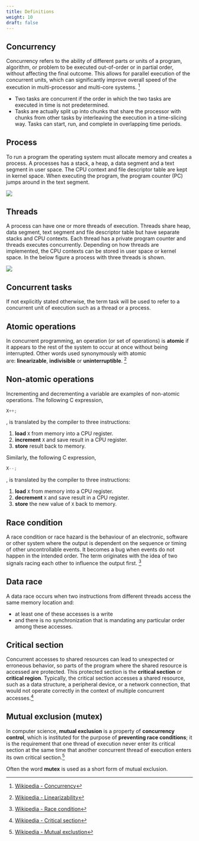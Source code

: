 ```yaml
---
title: Definitions
weight: 10
draft: false
---
```


## Concurrency 

Concurrency refers to the ability of different parts or units of a program,
algorithm, or problem to be executed out-of-order or in partial order, without
affecting the final outcome. This allows for parallel execution of the
concurrent units, which can significantly improve overall speed of the execution
in multi-processor and multi-core systems. [^wp-concurrency]

[^wp-concurrency]: [Wikipedia - Concurrency][wp-href-concurrency]

[wp-href-concurrency]: <https://en.wikipedia.org/wiki/Concurrency_(computer_science)> 

- Two tasks are concurrent if the order in which the two tasks are executed in
time is not predetermined. 
- Tasks are actually split up into chunks that share the processor with chunks
from other tasks by interleaving the execution in a time-slicing way. Tasks can
start, run, and complete in overlapping time periods.

## Process

To run a program the operating system must allocate memory and creates a
process. A processes has a stack, a heap, a data segment and a text segment in user
space. The CPU context and file descriptor table are kept in kernel space. When
executing the program, the program counter (PC) jumps around in the text
segment.  


![](/v1/images/threads-and-synchronization/process.png)


## Threads

A process can have one or more threads of execution. Threads share heap, data
segment, text segment and file descriptor table but have separate stacks and
CPU contexts. Each thread has a private program counter and threads executes
concurrently. Depending on how threads are implemented, the CPU contexts can be
stored in user space or kernel space. In the below figure a process with three
threads is shown.

![](/v1/images/threads-and-synchronization/process-with-three-threads.png)

## Concurrent tasks

If not explicitly stated otherwise, the term task will be used to refer to a
concurrent unit of execution such as a thread or a process. 

## Atomic operations

In concurrent programming, an operation (or set of operations) is **atomic** if
it appears to the rest of the system to occur at once without being interrupted.
Other words used synonymously with atomic
are: **linearizable**, **indivisible** or **uninterruptible**.
[^wp-linearizability]

[^wp-linearizability]: [Wikipedia - Linearizability](https://en.wikipedia.org/wiki/Linearizability)

## Non-atomic operations

Incrementing and decrementing a variable are examples of non-atomic operations.
The following C expression, 

``` C
X++;
```
, is translated by the compiler to three instructions: 

1. **load** `X` from memory into a CPU register.
2. **increment** `X` and save result in a CPU register.
3. **store** result back to memory.

Similarly, the following C expression,

``` C
X--;
```
, is translated by the compiler to three instructions: 

1. **load** `X` from memory into a CPU register.
2. **decrement** `X` and save result in a CPU register.
3. **store** the new value of `X` back to memory.


## Race condition

A race condition or race hazard is the behaviour of an electronic, software or
other system where the output is dependent on the sequence or timing of other
uncontrollable events. It becomes a bug when events do not happen in the
intended order. The term originates with the idea of two signals racing each
other to influence the output first. [^wp-race-condition]
 
[^wp-race-condition]: [Wikipedia - Race condition](https://en.wikipedia.org/wiki/Race_condition)

## Data race

A data race occurs when two instructions from different threads access the same
memory location and:

- at least one of these accesses is a write
- and there is no synchronization that is mandating any particular order among
these accesses.


## Critical section

Concurrent accesses to
shared resources can lead to unexpected or erroneous behavior, so parts of the
program where the shared resource is accessed are protected. This protected
section is the **critical section** or **critical region**.
Typically, the critical section
accesses a shared resource, such as a data structure, a peripheral device, or a
network connection, that would not operate correctly in the context of multiple
concurrent accesses.[^wp-critical-section]

[^wp-critical-section]: [Wikipedia - Critical section](https://en.wikipedia.org/wiki/Critical_section)


[^wp-concurrent-programming]: [Wikipedia - Concurrent computing](https://en.wikipedia.org/wiki/Concurrent_computing)

## Mutual exclusion (mutex)

In computer science, **mutual exclusion** is a property of **concurrency
control**, which is instituted for the purpose of
**preventing race conditions**; it is the requirement that
one thread of execution never enter its critical section
at the same time that another concurrent thread of execution enters its own
critical section.[^wp-mutex]

[^wp-mutex]: [Wikipedia - Mutual exclustion](https://en.wikipedia.org/wiki/Mutual_exclusion)

Often the word **mutex** is used as a short form of mutual exclusion.
